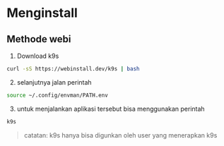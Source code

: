 # Menginstall

## Methode webi

1. Download k9s

```sh
curl -sS https://webinstall.dev/k9s | bash
```

2. selanjutnya jalan perintah

```sh
source ~/.config/envman/PATH.env
```

3. untuk menjalankan aplikasi tersebut bisa menggunakan perintah

```sh
k9s
```

> catatan: k9s hanya bisa digunkan oleh user yang menerapkan k9s
